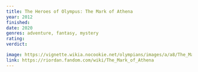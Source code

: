 ```yaml
---
title: The Heroes of Olympus: The Mark of Athena
year: 2012
finished:
date: 2020
genres: adventure, fantasy, mystery
rating:
verdict:

image: https://vignette.wikia.nocookie.net/olympians/images/a/a8/The_Mark_of_Athena.jpeg/revision/latest?cb=20130330182357
link: https://riordan.fandom.com/wiki/The_Mark_of_Athena
---
```

